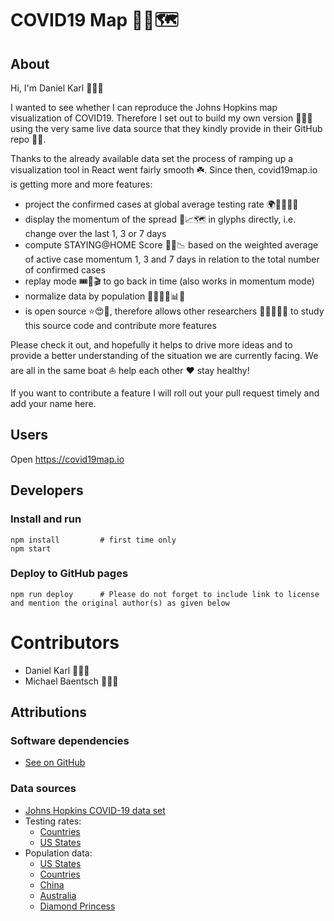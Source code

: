 # COVID19 Map 🦠😷🗺️

## About

Hi, I'm Daniel Karl 🙋🏻‍♂️

I wanted to see whether I can reproduce the Johns Hopkins map visualization of COVID19. Therefore I set out to build my own version 👨🏻‍💻 using the very same live data source that they kindly provide in their GitHub repo 🙏🏻.

Thanks to the already available data set the process of ramping up a visualization tool in React went fairly smooth ☘️. Since then, covid19map.io is getting more and more features:

- project the confirmed cases at global average testing rate 🌍🧪👩🏾‍🔬
- display the momentum of the spread 🦠📈🗺️ in glyphs directly, i.e. change over the last 1, 3 or 7 days
- compute STAYING@HOME Score 🏡😷📉 based on the weighted average of active case momentum 1, 3 and 7 days in relation to the total number of confirmed cases
- replay mode 🎟️🎥🎬 to go back in time (also works in momentum mode) 
- normalize data by population 👨‍👩‍👧‍👦📊👫
- is open source ⭐😍🥰, therefore allows other researchers 🔬🧑🏾‍🔬🧬 to study this source code and contribute more features

Please check it out, and hopefully it helps to drive more ideas and to provide a better understanding of the situation we are currently facing. We are all in the same boat ⛵ help each other ❤️ stay healthy!

If you want to contribute a feature I will roll out your pull request timely and add your name here.

## Users
Open https://covid19map.io

## Developers
### Install and run
```
npm install         # first time only
npm start
```

### Deploy to GitHub pages
```
npm run deploy      # Please do not forget to include link to license and mention the original author(s) as given below
```

# Contributors
- Daniel Karl 👨🏻‍🔧
- Michael Baentsch 👨🏻‍🏫

## Attributions
### Software dependencies
- [See on GitHub](https://github.com/daniel-karl/covid19-map/network/dependencies)

### Data sources
- [Johns Hopkins COVID-19 data set](https://github.com/CSSEGISandData/COVID-19/tree/master/csse_covid_19_data/csse_covid_19_time_series)
- Testing rates:
  - [Countries](https://en.wikipedia.org/wiki/COVID-19_testing)
  - [US States](https://docs.google.com/spreadsheets/u/2/d/e/2PACX-1vRwAqp96T9sYYq2-i7Tj0pvTf6XVHjDSMIKBdZHXiCGGdNC0ypEU9NbngS8mxea55JuCFuua1MUeOj5/pubhtml)
- Population data:
  - [US States](https://www.census.gov/newsroom/press-kits/2019/national-state-estimates.html)
  - [Countries](https://population.un.org/wpp/Download/Files/1_Indicators%20(Standard)/CSV_FILES/WPP2019_TotalPopulationBySex.csv)
  - [China](https://www.worldatlas.com/articles/chinese-provinces-by-population.html)
  - [Australia](https://en.wikipedia.org/wiki/States_and_territories_of_Australia)
  - [Diamond Princess](https://www.nytimes.com/2020/03/08/world/asia/coronavirus-cruise-ship.html)

